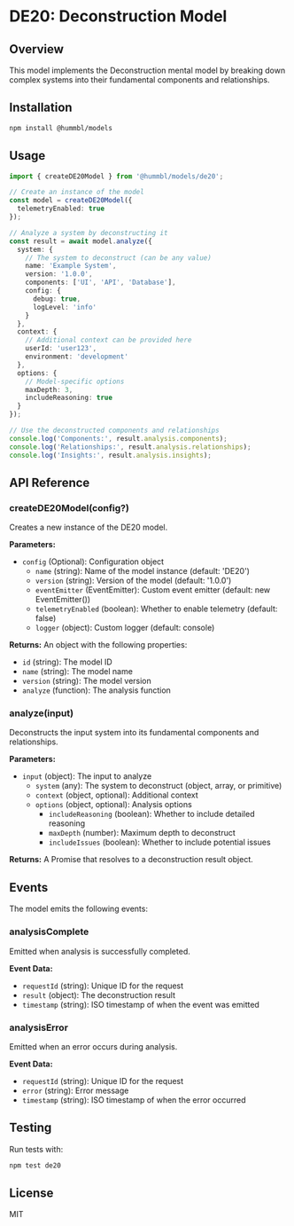 # DE20: Deconstruction Model

## Overview
This model implements the Deconstruction mental model by breaking down complex systems into their fundamental components and relationships.

## Installation

```bash
npm install @hummbl/models
```

## Usage

```typescript
import { createDE20Model } from '@hummbl/models/de20';

// Create an instance of the model
const model = createDE20Model({
  telemetryEnabled: true
});

// Analyze a system by deconstructing it
const result = await model.analyze({
  system: {
    // The system to deconstruct (can be any value)
    name: 'Example System',
    version: '1.0.0',
    components: ['UI', 'API', 'Database'],
    config: {
      debug: true,
      logLevel: 'info'
    }
  },
  context: {
    // Additional context can be provided here
    userId: 'user123',
    environment: 'development'
  },
  options: {
    // Model-specific options
    maxDepth: 3,
    includeReasoning: true
  }
});

// Use the deconstructed components and relationships
console.log('Components:', result.analysis.components);
console.log('Relationships:', result.analysis.relationships);
console.log('Insights:', result.analysis.insights);
```

## API Reference

### createDE20Model(config?)

Creates a new instance of the DE20 model.

**Parameters:**
- `config` (Optional): Configuration object
  - `name` (string): Name of the model instance (default: 'DE20')
  - `version` (string): Version of the model (default: '1.0.0')
  - `eventEmitter` (EventEmitter): Custom event emitter (default: new EventEmitter())
  - `telemetryEnabled` (boolean): Whether to enable telemetry (default: false)
  - `logger` (object): Custom logger (default: console)

**Returns:**
An object with the following properties:
- `id` (string): The model ID
- `name` (string): The model name
- `version` (string): The model version
- `analyze` (function): The analysis function

### analyze(input)

Deconstructs the input system into its fundamental components and relationships.

**Parameters:**
- `input` (object): The input to analyze
  - `system` (any): The system to deconstruct (object, array, or primitive)
  - `context` (object, optional): Additional context
  - `options` (object, optional): Analysis options
    - `includeReasoning` (boolean): Whether to include detailed reasoning
    - `maxDepth` (number): Maximum depth to deconstruct
    - `includeIssues` (boolean): Whether to include potential issues

**Returns:**
A Promise that resolves to a deconstruction result object.

## Events

The model emits the following events:

### analysisComplete
Emitted when analysis is successfully completed.

**Event Data:**
- `requestId` (string): Unique ID for the request
- `result` (object): The deconstruction result
- `timestamp` (string): ISO timestamp of when the event was emitted

### analysisError
Emitted when an error occurs during analysis.

**Event Data:**
- `requestId` (string): Unique ID for the request
- `error` (string): Error message
- `timestamp` (string): ISO timestamp of when the error occurred

## Testing

Run tests with:

```bash
npm test de20
```

## License

MIT
